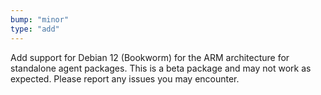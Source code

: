 ```yaml
---
bump: "minor"
type: "add"
---
```


Add support for Debian 12 (Bookworm) for the ARM architecture for standalone agent packages. This is a beta package and may not work as expected. Please report any issues you may encounter.
